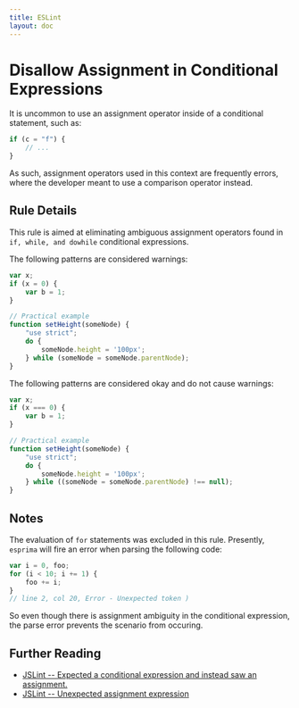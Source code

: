```yaml
---
title: ESLint
layout: doc
---
```

# Disallow Assignment in Conditional Expressions

It is uncommon to use an assignment operator inside of a conditional statement, such as:

```js
if (c = "f") {
    // ...
}
```

As such, assignment operators used in this context are frequently errors, where the developer meant to use a comparison operator instead.

## Rule Details

This rule is aimed at eliminating ambiguous assignment operators found in `if, while, and dowhile` conditional expressions.

The following patterns are considered warnings:

```js
var x;
if (x = 0) {
    var b = 1;
}

// Practical example
function setHeight(someNode) {
    "use strict";
    do {
        someNode.height = '100px';
    } while (someNode = someNode.parentNode);
}

```

The following patterns are considered okay and do not cause warnings:

```js
var x;
if (x === 0) {
    var b = 1;
}

// Practical example
function setHeight(someNode) {
    "use strict";
    do {
        someNode.height = '100px';
    } while ((someNode = someNode.parentNode) !== null);
} 
```

## Notes

The evaluation of `for` statements was excluded in this rule. Presently,
`esprima` will fire an error when parsing the following code:

```js
var i = 0, foo;
for (i < 10; i += 1) {
    foo += i;
}
// line 2, col 20, Error - Unexpected token )
```

So even though there is assignment ambiguity in the conditional expression, the parse error prevents the scenario from occuring.

## Further Reading

* [JSLint -- Expected a conditional expression and instead saw an assignment.](http://jslinterrors.com/expected-a-conditional-expression-and-saw-an-assignment/)
* [JSLint -- Unexpected assignment expression](http://jslinterrors.com/unexpected-assignment-expression/)
